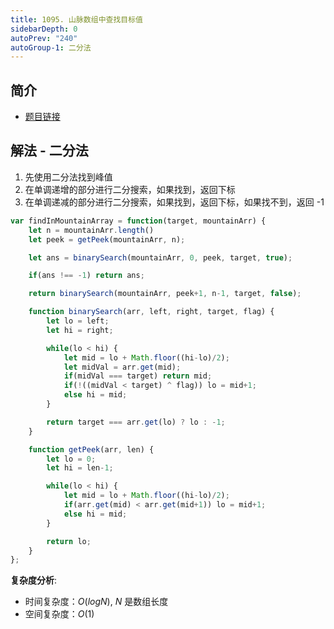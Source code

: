 ```yaml
---
title: 1095. 山脉数组中查找目标值
sidebarDepth: 0
autoPrev: "240"
autoGroup-1: 二分法
---
```

## 简介
- [题目链接](https://leetcode-cn.com/problems/find-in-mountain-array/)

## 解法 - 二分法
1. 先使用二分法找到峰值
2. 在单调递增的部分进行二分搜索，如果找到，返回下标
3. 在单调递减的部分进行二分搜索，如果找到，返回下标，如果找不到，返回 -1

```javascript
var findInMountainArray = function(target, mountainArr) {
    let n = mountainArr.length()
    let peek = getPeek(mountainArr, n);

    let ans = binarySearch(mountainArr, 0, peek, target, true);

    if(ans !== -1) return ans;

    return binarySearch(mountainArr, peek+1, n-1, target, false);

    function binarySearch(arr, left, right, target, flag) {
        let lo = left;
        let hi = right;

        while(lo < hi) {
            let mid = lo + Math.floor((hi-lo)/2);
            let midVal = arr.get(mid);
            if(midVal === target) return mid;
            if(!((midVal < target) ^ flag)) lo = mid+1;
            else hi = mid;
        }

        return target === arr.get(lo) ? lo : -1;
    }

    function getPeek(arr, len) {
        let lo = 0;
        let hi = len-1;

        while(lo < hi) {
            let mid = lo + Math.floor((hi-lo)/2);
            if(arr.get(mid) < arr.get(mid+1)) lo = mid+1;
            else hi = mid;
        }

        return lo;
    }
};
```

**复杂度分析**:
- 时间复杂度：$O(logN)$, $N$ 是数组长度
- 空间复杂度：$O(1)$